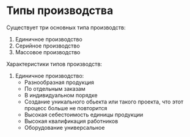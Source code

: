 # Типы производства
Существует три основных типа производств:
1. Единичное производство
2. Серийное производство
3. Массовое производство

Характеристики типов производств:
1. Единичное производство:
    * Разнообразная продукция
    * По отдельным заказам
    * В индивидуальном порядке
    * Создание уникального обьекта или такого проекта, что этот процесс больше не повторится
    * Высокая себестоимость единицы продукции
    * Высокая квалификация работников
    * Оборудование универсальное

